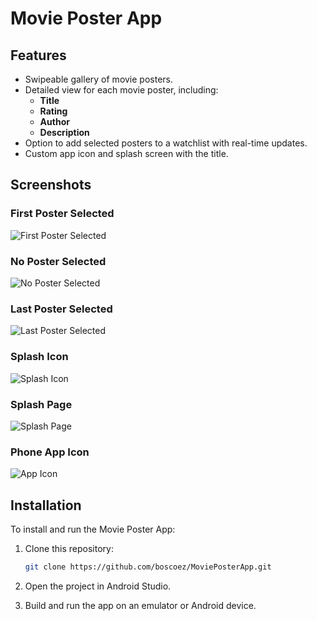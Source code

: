 # Movie Poster App

## Features
- Swipeable gallery of movie posters.
- Detailed view for each movie poster, including:
  - **Title**
  - **Rating**
  - **Author**
  - **Description**
- Option to add selected posters to a watchlist with real-time updates.
- Custom app icon and splash screen with the title.

## Screenshots

### First Poster Selected
![First Poster Selected](https://github.com/user-attachments/assets/c74a9608-220f-4cc8-bc1c-cbccbf4d8b19)

### No Poster Selected
![No Poster Selected](https://github.com/user-attachments/assets/806cb65a-7965-4d3b-9769-0bd7a2acb104)

### Last Poster Selected
![Last Poster Selected](https://github.com/user-attachments/assets/5f596a2b-44b8-4f5a-aecd-39efcd4604c8)

### Splash Icon
![Splash Icon](https://github.com/user-attachments/assets/5f596a2b-44b8-4f5a-aecd-39efcd4604c8)

### Splash Page
![Splash Page](https://github.com/user-attachments/assets/2b61abd2-4276-4f2b-8b1b-d7eba2a69545)

### Phone App Icon
![App Icon](https://github.com/user-attachments/assets/ac0c9529-0351-479d-a7d4-ed50c6f71821)

## Installation

To install and run the Movie Poster App:

1. Clone this repository:

    ```bash
    git clone https://github.com/boscoez/MoviePosterApp.git
    ```

2. Open the project in Android Studio.
3. Build and run the app on an emulator or Android device.
